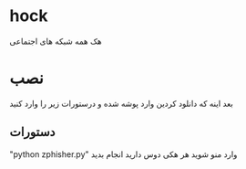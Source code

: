 # hock
هک همه شبکه های اجتماعی

# نصب

بعد اینه که دانلود کردین وارد پوشه  شده و درستورات زیر را وارد کنید

## دستورات
"python zphisher.py"
وارد منو شوید هر هکی دوس دارید انجام بدید
